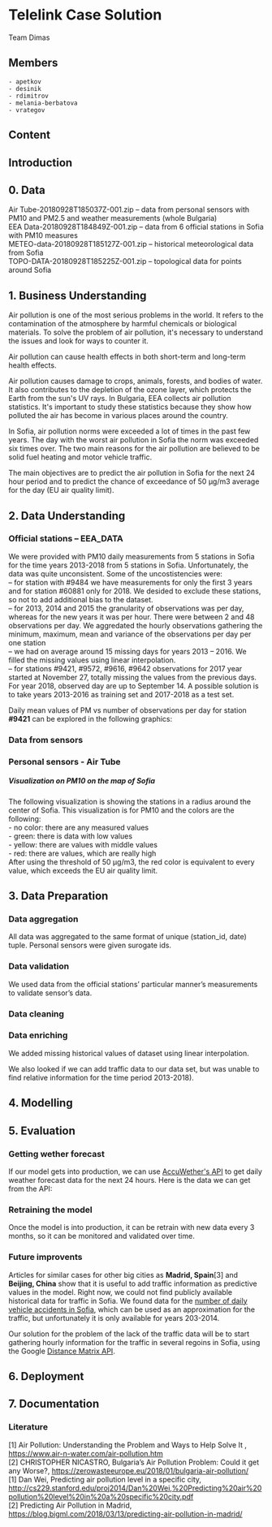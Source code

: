 #	Telelink Case Solution
Team Dimas

## Members

	- apetkov
	- desinik
	- rdimitrov
	- melania-berbatova
	- vrategov 


##	Content


##	Introduction


##	0. Data

Air Tube-20180928T185037Z-001.zip – data from personal sensors with PM10 and PM2.5 and weather measurements (whole Bulgaria)     
EEA Data-20180928T184849Z-001.zip  – data from 6 official stations in Sofia with PM10 measures      
METEO-data-20180928T185127Z-001.zip – historical meteorological data from Sofia    
TOPO-DATA-20180928T185225Z-001.zip – topological data for points around Sofia     


##	1. Business Understanding
Air pollution is one of the most serious problems in the world. It refers to the contamination of the atmosphere by harmful chemicals or biological materials. To solve the problem of air pollution, it's necessary to understand the issues and look for ways to counter it.

Air pollution can cause health effects in both short-term and long-term health effects.

Air pollution causes damage to crops, animals, forests, and bodies of water. It also contributes to the depletion of the ozone layer, which protects the Earth from the sun's UV rays.
In Bulgaria, EEA collects air pollution statistics. It's important to study these statistics because they show how polluted the air has become in various places around the country.

In Sofia, air pollution norms were exceeded a lot of times in the past few years. The day with the worst air pollution in Sofia the norm was exceeded six times over. The two main reasons for the air pollution are believed to be solid fuel heating and motor vehicle traffic.

The main objectives are to predict the air pollution in Sofia for the next 24 hour period and to predict the chance of exceedance of 50 µg/m3 average for the day (EU air quality limit).


##	2. Data Understanding

### Official stations – EEA_DATA

We were provided with PM10 daily measurements from 5 stations in Sofia for the time years 2013-2018 from 5 stations in Sofia. Unfortunately, the data was quite unconsistent. Some of the uncostistencies were:    
– for station with #9484 we have measurements for only the first 3 years and for station #60881 only for 2018. We desided to exclude these stations, so not to add additional bias to the dataset.     
– for 2013, 2014 and 2015 the granularity of observations was per day, whereas for the new years it was per hour. There were between 2 and 48 observations per day. We aggredated the hourly observations gathering the minimum, maximum, mean and  variance of the observations per day per one station      
– we had on average around 15 missing days for years 2013 – 2016. We filled the missing values using linear interpolation.      
– for stations #9421, #9572, #9616, #9642 observations for 2017 year started at November 27, totally missing the values from the previous days. For year 2018, observed day are up to September 14. A possible solution is to take years 2013-2016 as training set and 2017-2018 as a test set.      

Daily mean values of PM vs number of observations per day for station **#9421** can be explored in the following graphics:



### Data from sensors 

### Personal sensors - Air Tube 

##### Visualization on PM10 on the map of Sofia

The following visualization is showing the stations in a radius around the center of Sofia. This visualization is for PM10 and the colors are the following:       
	 - no color: there are any measured values       
	 - green: there is data with low values       
	 - yellow: there are values with middle values      
	 - red: there are values, which are really high         
After using the threshold of 50 µg/m3, the red color is equivalent to every value, which exceeds the EU air quality limit.


##	3. Data Preparation

### Data aggregation

All data was aggregated to the same format of unique (station_id, date) tuple. Personal sensors were given surogate ids.

### Data validation

We used data from the official stations’ particular manner’s measurements to validate sensor’s data.

### Data cleaning

### Data enriching

We added missing  historical values of  dataset using linear interpolation.

We also looked if we can add traffic data to our data set, but was unable to find relative information for the time period 2013-2018).


##	4. Modelling


##	5. Evaluation

### Getting wether forecast

If our model gets into production, we can use [AccuWether's API](https://developer.accuweather.com/user/) to get daily weather forecast data for the next 24 hours. Here is the data we can get from the API:

### Retraining the model

Once the model is into production, it can be retrain with new data every 3 months, so it can be monitored and validated over time.

### Future improvents

Articles for similar cases for other big cities as **Madrid, Spain**[3] and **Beijing, China** show that it is useful to add traffic information as predictive values in the model. Right now, we could not find publicly available historical data for traffic in Sofia. We found data for the [number of daily vehicle accidents in Sofia](http://opendata.yurukov.net/kat/en), which can be used as an approximation for the traffic, but unfortunately it is only available for years 203-2014.

Our solution for the problem of the lack of the traffic data will be to start  gathering hourly information for the traffic in several regoins in Sofia, using the Google [Distance Matrix API](https://developers.google.com/maps/documentation/distance-matrix/start). 

##	6. Deployment


##	7. Documentation

### Literature 

[1] Air Pollution: Understanding the Problem and Ways to Help Solve It ,  https://www.air-n-water.com/air-pollution.htm     
[2] CHRISTOPHER NICASTRO, Bulgaria’s Air Pollution Problem: Could it get any Worse?, https://zerowasteeurope.eu/2018/01/bulgaria-air-pollution/     
[1] Dan Wei, Predicting air pollution level in a specific city, http://cs229.stanford.edu/proj2014/Dan%20Wei,%20Predicting%20air%20pollution%20level%20in%20a%20specific%20city.pdf     
[2] Predicting Air Pollution in Madrid, https://blog.bigml.com/2018/03/13/predicting-air-pollution-in-madrid/      

